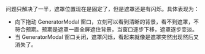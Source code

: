 问题只解决了一半，遮罩位置现在是固定了，但是遮罩还是有闪烁。具体表现为：
- 向下拖动 GeneratorModal 窗口，立刻可以看到清晰的背景，看不到遮罩，不符合预期。预期是遮罩一直全屏遮住背景，当窗口逐步下移，遮罩逐步变淡。
- 当 GeneratorModal 窗口关闭，遮罩闪烁，看起来就像是遮罩突然出现然后又消失了。